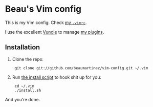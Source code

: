 # Beau's Vim config

This is my Vim config. Check [my `.vimrc`].

I use the excellent [Vundle] to manage [my plugins].

## Installation

1. Clone the repo:

        git clone git://github.com/beaumartinez/vim-config.git ~/.vim

2. Run [the install script] to hook shit up for you:

        cd ~/.vim
        ./install.sh

And you're done.

[Vundle]: http://github.com/gmarik/vundle
[my `.vimrc`]: .vimrc
[my plugins]: vundle.vim
[the install script]: install.sh

